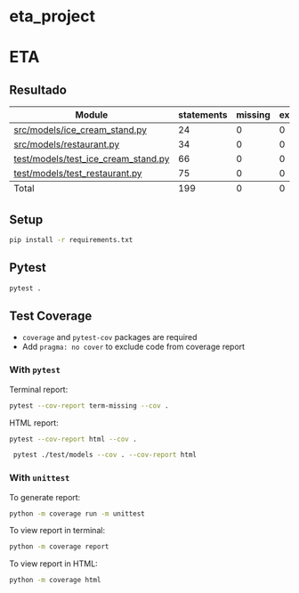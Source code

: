 # eta_project

# ETA

## Resultado
<table class="index" data-sortable>
        <thead>
            <tr class="tablehead" title="Click to sort">
                <th class="name left" aria-sort="none" data-shortcut="n">Module</th>
                <th aria-sort="none" data-default-sort-order="descending" data-shortcut="s">statements</th>
                <th aria-sort="none" data-default-sort-order="descending" data-shortcut="m">missing</th>
                <th aria-sort="none" data-default-sort-order="descending" data-shortcut="x">excluded</th>
                <th class="right" aria-sort="none" data-shortcut="c">coverage</th>
            </tr>
        </thead>
        <tbody>
            <tr class="file">
                <td class="name left"><a href="src/models/ice_cream_stand.py">src/models/ice_cream_stand.py</a></td>
                <td>24</td>
                <td>0</td>
                <td>0</td>
                <td class="right" data-ratio="24 24">100%</td>
            </tr>
            <tr class="file">
                <td class="name left"><a href="src/models/restaurant.py">src/models/restaurant.py</a></td>
                <td>34</td>
                <td>0</td>
                <td>0</td>
                <td class="right" data-ratio="34 34">100%</td>
            </tr>
            <tr class="file">
                <td class="name left"><a href="test/models/test_ice_cream_stand.py">test/models/test_ice_cream_stand.py</a></td>
                <td>66</td>
                <td>0</td>
                <td>0</td>
                <td class="right" data-ratio="66 66">100%</td>
            </tr>
            <tr class="file">
                <td class="name left"><a href="test/models/test_restaurant.py">test/models/test_restaurant.py</a></td>
                <td>75</td>
                <td>0</td>
                <td>0</td>
                <td class="right" data-ratio="75 75">100%</td>
            </tr>
        </tbody>
        <tfoot>
            <tr class="total">
                <td class="name left">Total</td>
                <td>199</td>
                <td>0</td>
                <td>0</td>
                <td class="right" data-ratio="199 199">100%</td>
            </tr>
        </tfoot>
    </table>

## Setup

```bash
pip install -r requirements.txt
```


## Pytest

```bash
pytest .
```

## Test Coverage

- `coverage` and `pytest-cov` packages are required
- Add `pragma: no cover` to exclude code from coverage report

### With `pytest`

Terminal report:

 ```bash
pytest --cov-report term-missing --cov .
 ```

HTML report:

```bash
pytest --cov-report html --cov .
```

```bash
 pytest ./test/models --cov . --cov-report html 
 ```

### With `unittest`

To generate report:

```bash
python -m coverage run -m unittest
```

To view report in terminal:

```bash
python -m coverage report
```

To view report in HTML:

```bash
python -m coverage html
```